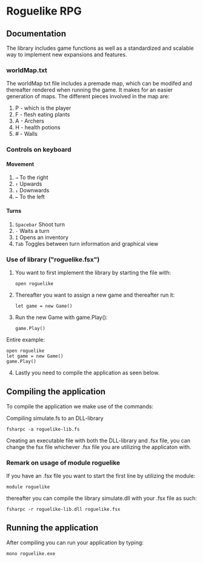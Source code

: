 # Roguelike RPG
## Documentation
The library includes game functions as well as a standardized and scalable way to implement new expansions and features.

### worldMap.txt
The worldMap txt file includes a premade map, which can be modifed and thereafter rendered when running the game. It makes for an easier generation of maps. The different pieces involved in the map are:

1. P - which is the player
2. F - flesh eating plants
3. A - Archers
4. H - health potions
5. \# - Walls

### Controls on keyboard
#### Movement
1. ```→``` To the right
2. ```↑``` Upwards
3. ```↓``` Downwards
4. ```←``` To the left

#### Turns
1. ```Spacebar``` Shoot turn
2. ```-``` Waits a turn
3. ```I``` Opens an inventory
4. ```Tab``` Toggles between turn information and graphical view
   
### Use of library ("roguelike.fsx")
1. You want to first implement the library by starting the file with:

    ```open roguelike```

2. Thereafter you want to assign a new game and thereafter run it:
    
    ```let game = new Game()```

3. Run the new Game with game.Play(): 
   
    ```game.Play()```

Entire example:

    open roguelike
    let game = new Game()
    game.Play()

4. Lastly you need to compile the application as seen below.
## Compiling the application
To compile the application we make use of the commands:

Compiling simulate.fs to an DLL-library

```fsharpc -a roguelike-lib.fs```

Creating an executable file with both the DLL-library and .fsx file, you can change the fsx file whichever .fsx file you are utilizing the applicaton with.

### Remark on usage of module roguelike
If you have an .fsx file you want to start the first line by utilizing the module: 

```module roguelike```

thereafter you can compile the library simulate.dll with your .fsx file as such:

```fsharpc -r roguelike-lib.dll roguelike.fsx```
## Running the application
After compiling you can run your application by typing:

```mono roguelike.exe```
